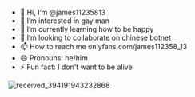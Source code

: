 - 👋 Hi, I’m @james11235813
- 👀 I’m interested in gay man
- 🌱 I’m currently learning how to be happy
- 💞️ I’m looking to collaborate on chinese botnet
- 📫 How to reach me onlyfans.com/james112358_13
- 😄 Pronouns: he/him
- ⚡ Fun fact: I don't want to be alive 

![received_394191943232868](https://github.com/james11235813/james11235813/assets/150921088/5c266430-7af4-41ae-b593-3ac44df7d8a2)


<!---
james11235813/james11235813 is a ✨ special ✨ repository because its `README.md` (this file) appears on your GitHub profile.
You can click the Preview link to take a look at your changes.
--->
